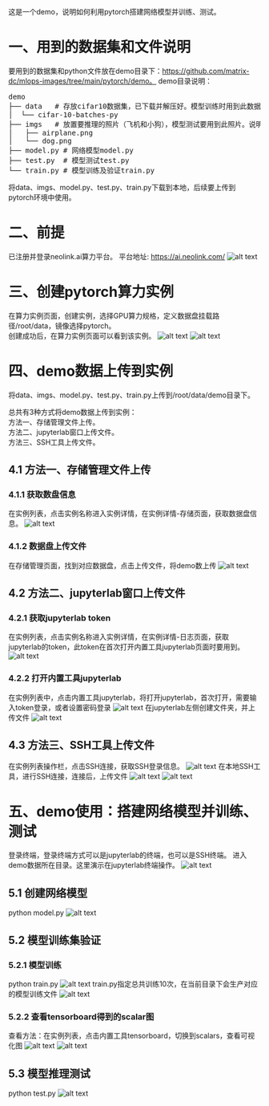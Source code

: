 这是一个demo，说明如何利用pytorch搭建网络模型并训练、测试。
# 一、用到的数据集和文件说明
要用到的数据集和python文件放在demo目录下：https://github.com/matrix-dc/mlops-images/tree/main/pytorch/demo。
demo目录说明：
<pre>
demo
├── data   # 存放cifar10数据集，已下载并解压好。模型训练时用到此数据集。数据集下载地址：https://www.cs.toronto.edu/~kriz/cifar-10-python.tar.gz
│  └── cifar-10-batches-py
├── imgs   # 放置要推理的照片（飞机和小狗），模型测试要用到此照片。说明：在cifar10数据集中，飞机类别序号是0，小狗类型序号是5。
│   ├── airplane.png
│   └── dog.png
├── model.py # 网络模型model.py
├── test.py  # 模型测试test.py
└── train.py # 模型训练及验证train.py
</pre>

将data、imgs、model.py、test.py、train.py下载到本地，后续要上传到pytorch环境中使用。

# 二、前提
已注册并登录neolink.ai算力平台。
平台地址:
https://ai.neolink.com/
![alt text](./assets/login.png)

# 三、创建pytorch算力实例
在算力实例页面，创建实例，选择GPU算力规格，定义数据盘挂载路径/root/data，镜像选择pytorch。     
创建成功后，在算力实例页面可以看到该实例。
![alt text](./assets/create.png)
![alt text](./assets/instance.png)

# 四、demo数据上传到实例
将data、imgs、model.py、test.py、train.py上传到/root/data/demo目录下。     

总共有3种方式将demo数据上传到实例：     
方法一、存储管理文件上传。     
方法二、jupyterlab窗口上传文件。     
方法三、SSH工具上传文件。     
## 4.1 方法一、存储管理文件上传
### 4.1.1 获取数盘信息
在实例列表，点击实例名称进入实例详情，在实例详情-存储页面，获取数据盘信息。
![alt text](./assets/pvc-1.png)
### 4.1.2 数据盘上传文件
在存储管理页面，找到对应数据盘，点击上传文件，将demo数上传
![alt text](./assets/upload.png)

## 4.2 方法二、jupyterlab窗口上传文件
### 4.2.1 获取jupyterlab token
在实例列表，点击实例名称进入实例详情，在实例详情-日志页面，获取jupyterlab的token，此token在首次打开内置工具jupyterlab页面时要用到。
![alt text](./assets/jupyterlab-token.png)
### 4.2.2 打开内置工具jupyterlab
在实例列表中，点击内置工具jupyterlab，将打开jupyterlab，首次打开，需要输入token登录，或者设置密码登录
![alt text](./assets/jupyterlab-1.png)
在jupyterlab左侧创建文件夹，并上传文件
![alt text](./assets/jupyterlab-2.png)

## 4.3 方法三、SSH工具上传文件
在实例列表操作栏，点击SSH连接，获取SSH登录信息。
![alt text](./assets/ssh-1.png)
在本地SSH工具，进行SSH连接，连接后，上传文件
![alt text](./assets/ssh-2.png)
![alt text](./assets/ssh-3.png)
# 五、demo使用：搭建网络模型并训练、测试
登录终端，登录终端方式可以是jupyterlab的终端，也可以是SSH终端。
进入demo数据所在目录。这里演示在jupyterlab终端操作。
![alt text](./assets/terminal.png)
## 5.1 创建网络模型
python model.py
![alt text](./assets/model.png)
## 5.2 模型训练集验证
### 5.2.1 模型训练
python train.py
![alt text](./assets/train-1.png)
train.py指定总共训练10次，在当前目录下会生产对应的模型训练文件
![alt text](./assets/train-2.png)
### 5.2.2 查看tensorboard得到的scalar图
查看方法：在实例列表，点击内置工具tensorboard，切换到scalars，查看可视化图
![alt text](./assets/tensorboard-0.png)
![alt text](./assets/tensorboard.png)
## 5.3 模型推理测试
python test.py
![alt text](./assets/test.png)